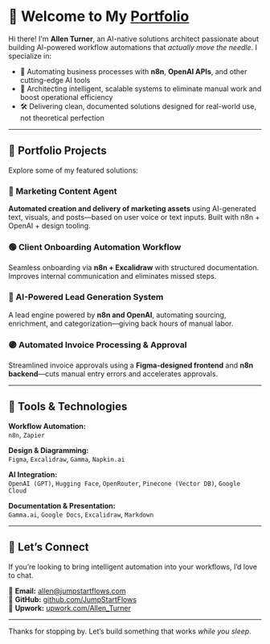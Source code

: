 # 👋 Welcome to My [Portfolio](https://jumpstartflows.github.io/Portfolio/)

Hi there! I'm **Allen Turner**, an AI-native solutions architect passionate about building AI-powered workflow automations that *actually move the needle*. I specialize in:

- 🚀 Automating business processes with **n8n**, **OpenAI APIs**, and other cutting-edge AI tools
- 🧠 Architecting intelligent, scalable systems to eliminate manual work and boost operational efficiency
- 🛠️ Delivering clean, documented solutions designed for real-world use, not theoretical perfection

---

## 🚧 Portfolio Projects
Explore some of my featured solutions:

### 🔴 Marketing Content Agent
**Automated creation and delivery of marketing assets** using AI-generated text, visuals, and posts—based on user voice or text inputs. Built with n8n + OpenAI + design tooling.

### 🟢 Client Onboarding Automation Workflow
Seamless onboarding via **n8n + Excalidraw** with structured documentation. Improves internal communication and eliminates missed steps.

### 🔵 AI-Powered Lead Generation System
A lead engine powered by **n8n and OpenAI**, automating sourcing, enrichment, and categorization—giving back hours of manual labor.

### 🟣 Automated Invoice Processing & Approval
Streamlined invoice approvals using a **Figma-designed frontend** and **n8n backend**—cuts manual entry errors and accelerates approvals.

---

## 🧰 Tools & Technologies

**Workflow Automation:**  
`n8n`, `Zapier`

**Design & Diagramming:**  
`Figma`, `Excalidraw`, `Gamma`, `Napkin.ai`

**AI Integration:**  
`OpenAI (GPT)`, `Hugging Face`, `OpenRouter`, `Pinecone (Vector DB)`, `Google Cloud`

**Documentation & Presentation:**  
`Gamma.ai`, `Google Docs`, `Excalidraw`, `Markdown`

---

## 💌 Let’s Connect

If you’re looking to bring intelligent automation into your workflows, I’d love to chat.

📧 **Email:** [allen@jumpstartflows.com](mailto:allen@jumpstartflows.com)  
🐙 **GitHub:** [github.com/JumpStartFlows](https://github.com/JumpStartFlows)  
💼 **Upwork:** [upwork.com/Allen_Turner](https://www.upwork.com/freelancers/~01bff6b7e3869e81e5?mp_source=share)

---
 
Thanks for stopping by. Let’s build something that works *while you sleep*.
